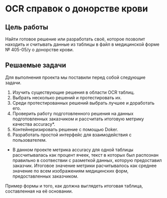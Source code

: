 # OCR справок о донорстве крови

## Цель работы
Найти готовое решение или разработать своё, которое позволит находить и считывать данные из таблицы в файл в медицинской форме № 405-05/у о донорстве крови.

## Решаемые задачи
Для выполнения проекта мы поставили перед собой следующие задачи.
1. Изучить существующие решения в области OCR таблиц.
2. Выбрать несколько решений и протестировать их.
3. Среди протестированных решений выбрать лучшее и доработать его.
4. Проверить работу подготовленного решения на данных подготовленных заказчиком и рассчитать итоговую метрику качества accuracy*.
5. Контейнеризировать решение с помощью Doker.
6. Разработать простой интерфейс для взаимодействия с пользователем.
* В данном проекте метрика accuracy для одной таблицы рассчитывалась как процент ячеек, текст в которых был распознан правильно в соотвествии с разметкой данных, которую предоставил заказчик. Итоговое значение метрики расчитывалось как среднее значение по всем изображениям медицинских форм, предоставленных заказчиком.

Пример формы и того, как должна выглядеть итоговая таблица, составленная на её основании.

